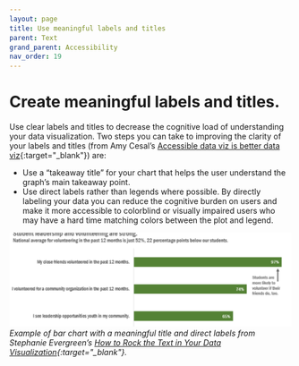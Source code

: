 ```yaml
---
layout: page
title: Use meaningful labels and titles
parent: Text
grand_parent: Accessibility
nav_order: 19
---
```


# Create meaningful labels and titles. 

Use clear labels and titles to decrease the cognitive load of understanding your data visualization. Two steps you can take to improving the clarity of your labels and titles (from Amy Cesal’s [Accessible data viz is better data viz](https://www.storytellingwithdata.com/blog/2018/6/26/accessible-data-viz-is-better-data-viz){:target="_blank"}) are:

* Use a “takeaway title” for your chart that helps the user understand the graph’s main takeaway point. 
* Use direct labels rather than legends where possible. By directly labeling your data you can reduce the cognitive burden on users and make it more accessible to colorblind or visually impaired users who may have a hard time matching colors between the plot and legend. 

![Bar chart showing student leadership and volunteering data](../text/meaningful_titles_and_labels.png)\
*Example of bar chart with a meaningful title and direct labels from Stephanie Evergreen’s [How to Rock the Text in Your Data Visualization](https://stephanieevergreen.com/how-to-rock-the-text-in-your-data-visualization/){:target="_blank"}.*


